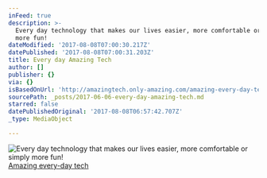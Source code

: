 ```yaml
---
inFeed: true
description: >-
  Every day technology that makes our lives easier, more comfortable or simply
  more fun!
dateModified: '2017-08-08T07:00:30.217Z'
datePublished: '2017-08-08T07:00:31.203Z'
title: Every day Amazing Tech
author: []
publisher: {}
via: {}
isBasedOnUrl: 'http://amazingtech.only-amazing.com/amazing-every-day-technology'
sourcePath: _posts/2017-06-06-every-day-amazing-tech.md
starred: false
datePublishedOriginal: '2017-08-08T06:57:42.707Z'
_type: MediaObject

---
```

![Every day technology that makes our lives easier, more comfortable or simply more fun!](https://the-grid-user-content.s3-us-west-2.amazonaws.com/aced8fd3-30b0-4e85-9609-85c1bedb421d.jpg)
[Amazing every-day tech][0]

[0]: http://amazingtech.only-amazing.com/amazing-every-day-technology/
